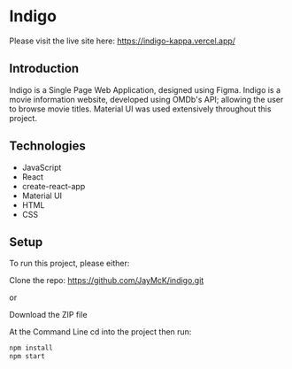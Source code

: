 # Indigo

Please visit the live site here: https://indigo-kappa.vercel.app/

## Introduction

Indigo is a Single Page Web Application, designed using Figma. Indigo is a movie information website, developed using OMDb's API; allowing the user to browse movie titles. Material UI was used extensively throughout this project.

## Technologies

- JavaScript
- React
- create-react-app
- Material UI
- HTML
- CSS

## Setup

To run this project, please either:

Clone the repo: https://github.com/JayMcK/indigo.git

or

Download the ZIP file

At the Command Line cd into the project then run:

```sh
npm install
npm start
```
